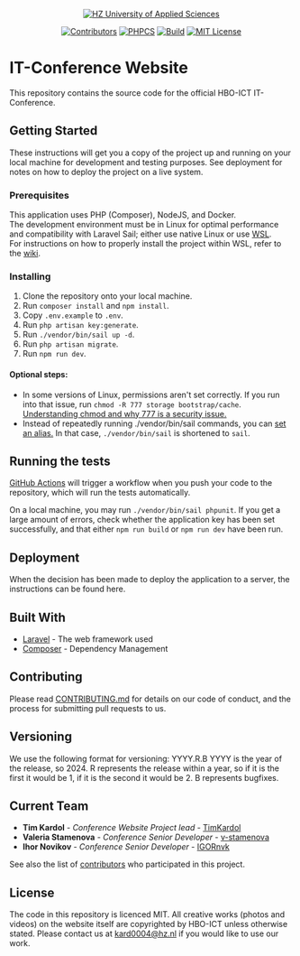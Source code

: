 <p align="center">
 <a href="https://hz.nl">
        <img src="https://img.shields.io/badge/Made for-HZ University of Applied Sciences-blue.svg" alt="HZ University of Applied Sciences"/></a>
</p>
<p align="center">
    <a href="https://github.com/HZ-HBO-ICT/it-conference/graphs/contributors">
        <img src="https://img.shields.io/github/contributors/HZ-HBO-ICT/it-conference" alt="Contributors"/></a>
    <a href="https://github.com/HZ-HBO-ICT/it-conference/actions/workflows/main.yml">
        <img src="https://github.com/HZ-HBO-ICT/it-conference/actions/workflows/main.yml/badge.svg" alt="PHPCS"/></a>
    <a href="https://github.com/HZ-HBO-ICT/it-conference/actions/workflows/laravel.yml">
        <img src="https://github.com/HZ-HBO-ICT/it-conference/actions/workflows/build.yml/badge.svg" alt="Build"/></a>
    <a href="https://opensource.org/licenses/MIT">
        <img src="https://img.shields.io/badge/License-MIT-blue.svg" alt="MIT License"/></a>
</p>

# IT-Conference Website

This repository contains the source code for the official HBO-ICT IT-Conference.

## Getting Started

These instructions will get you a copy of the project up and running on your local machine for development and testing
purposes. See deployment for notes on how to deploy the project on a live system.

### Prerequisites

This application uses PHP (Composer), NodeJS, and Docker.\
The development environment must be in Linux for optimal performance and compatibility with Laravel Sail; either use native Linux or use [WSL](https://learn.microsoft.com/en-us/windows/wsl/filesystems).\
For instructions on how to properly install the project within WSL, refer to the [wiki](https://github.com/HZ-HBO-ICT/it-conference/wiki).

### Installing

1. Clone the repository onto your local machine.
2. Run `composer install` and `npm install`.
3. Copy `.env.example` to `.env`.
4. Run `php artisan key:generate`.
5. Run `./vendor/bin/sail up -d`.
6. Run `php artisan migrate`.
7. Run `npm run dev`.

#### Optional steps:

- In some versions of Linux, permissions aren't set correctly. If you run into that issue,
  run `chmod -R 777 storage bootstrap/cache`. [Understanding chmod and why 777 is a security issue.](https://www.redhat.com/sysadmin/introduction-chmod)
- Instead of repeatedly running ./vendor/bin/sail commands, you
  can [set an alias.](https://laravel.com/docs/10.x/sail#configuring-a-shell-alias) In that case, `./vendor/bin/sail` is
  shortened to `sail`.

## Running the tests

[GitHub Actions](https://github.com/HZ-HBO-ICT/it-conference/actions) will trigger a workflow when you push your code to
the repository, which will run the tests automatically.

On a local machine, you may run `./vendor/bin/sail phpunit`. If you get a large amount of errors, check whether the
application key has been set successfully, and that either `npm run build` or `npm run dev` have been run.

<!-- ### Break down into end-to-end tests -->

<!-- Explain what these tests test and why

```
Give an example
``` -->

<!-- ### And coding style tests

Explain what these tests test and why

```
Give an example
``` -->

## Deployment

When the decision has been made to deploy the application to a server, the instructions can be found here.

## Built With

* [Laravel](https://laravel.com/docs) - The web framework used
* [Composer](https://getcomposer.org/) - Dependency Management
<!-- * [ROME](https://rometools.github.io/rome/) - Used to generate RSS Feeds -->

## Contributing

Please read [CONTRIBUTING.md](https://gist.github.com/PurpleBooth/b24679402957c63ec426) for details on our code of conduct, and the process for submitting pull requests to us.

## Versioning

We use the following format for versioning: YYYY.R.B
YYYY is the year of the release, so 2024.
R represents the release within a year, so if it is the first it would be 1, if it is the second it would be 2.
B represents bugfixes.

## Current Team

* **Tim Kardol** - *Conference Website Project lead* - [TimKardol](https://github.com/TimKardol)
* **Valeria Stamenova** - *Conference Senior Developer* - [v-stamenova](https://github.com/v-stamenova)
* **Ihor Novikov** - *Conference Senior Developer* - [IGORnvk](https://github.com/IGORnvk)

See also the list of [contributors](https://github.com/HZ-HBO-ICT/it-conference/contributors) who participated in this project.

## License
The code in this repository is licenced MIT. All creative works (photos and videos) on the website itself are copyrighted by HBO-ICT unless otherwise stated. Please contact us at kard0004@hz.nl if you would like to use our work.

<!-- This project is licensed under the MIT License - see the [LICENSE.md](LICENSE.md) file for details -->

<!-- ## Acknowledgments

* Hat tip to anyone whose code was used
* Inspiration
* etc -->

